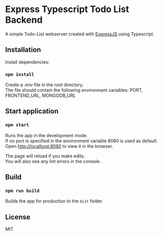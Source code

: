 # Express Typescript Todo List Backend

A simple Todo-List webserver created with [ExpressJS](https://expressjs.com/) using Typescript.

## Installation

Install dependencies:

### `npm install`

Create a .env file in the root directory.\
The file should contain the following environment variables:
PORT, FRONTEND_URL, MONGODB_URL

## Start application

### `npm start`

Runs the app in the development mode.\
If no port is specified in the environment variable 8080 is used as default.\
Open [http://localhost:8080](http://localhost:8080) to view it in the browser.

The page will reload if you make edits.\
You will also see any lint errors in the console.

## Build

### `npm run build`

Builds the app for production to the `dist` folder.

## License

MIT
